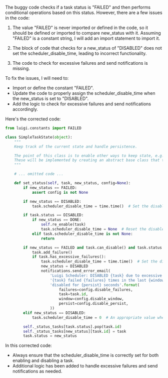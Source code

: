 The buggy code checks if a task status is "FAILED" and then performs conditional operations based on this status. However, there are a few issues in the code:

1. The value "FAILED" is never imported or defined in the code, so it should be defined or imported to compare new_status with it. Assuming "FAILED" is a constant string, I will add an import statement to import it.

2. The block of code that checks for a new_status of "DISABLED" does not set the scheduler_disable_time, leading to incorrect functionality.

3. The code to check for excessive failures and send notifications is missing.

To fix the issues, I will need to:
- Import or define the constant "FAILED".
- Update the code to properly assign the scheduler_disable_time when the new_status is set to "DISABLED".
- Add the logic to check for excessive failures and send notifications accordingly.

Here's the corrected code:

```python
from luigi.constants import FAILED

class SimpleTaskState(object):
    """
    Keep track of the current state and handle persistence.

    The point of this class is to enable other ways to keep state, e.g. by using a database
    These will be implemented by creating an abstract base class that this and other classes inherit from.
    """

    # ... omitted code ...

    def set_status(self, task, new_status, config=None):
        if new_status == FAILED:
            assert config is not None

        if new_status == DISABLED:
            task.scheduler_disable_time = time.time()  # Set the disable time when changing to DISABLED status

        if task.status == DISABLED:
            if new_status == DONE:
                self.re_enable(task)
                task.scheduler_disable_time = None  # Reset the disable time when changing to DONE status
            elif task.scheduler_disable_time is not None:
                return

        if new_status == FAILED and task.can_disable() and task.status != DISABLED:
            task.add_failure()
            if task.has_excessive_failures():
                task.scheduler_disable_time = time.time()  # Set the disable time when excessive failures occur
                new_status = DISABLED
                notifications.send_error_email(
                    'Luigi Scheduler: DISABLED {task} due to excessive failures'.format(task=task.id),
                    '{task} failed {failures} times in the last {window} seconds, so it is being '
                    'disabled for {persist} seconds'.format(
                        failures=config.disable_failures,
                        task=task.id,
                        window=config.disable_window,
                        persist=config.disable_persist,
                    ))
        elif new_status == DISABLED:
            task.scheduler_disable_time = 0  # An appropriate value when task is DISABLED

        self._status_tasks[task.status].pop(task.id)
        self._status_tasks[new_status][task.id] = task
        task.status = new_status
```

In this corrected code:
- Always ensure that the scheduler_disable_time is correctly set for both enabling and disabling a task.
- Additional logic has been added to handle excessive failures and send notifications as needed.